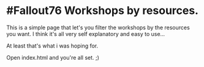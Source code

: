 # #Fallout76 Workshops by resources.

This is a simple page that let's you filter the workshops by the resources you want.
I think it's all very self explanatory and easy to use... 

At least that's what i was hoping for.

Open index.html and you're all set. ;)